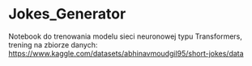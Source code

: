 # Jokes_Generator
Notebook do trenowania modelu sieci neuronowej typu Transformers, trening na zbiorze danych:
https://www.kaggle.com/datasets/abhinavmoudgil95/short-jokes/data
